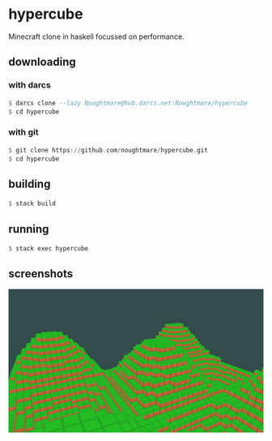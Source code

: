# hypercube
Minecraft clone in haskell focussed on performance.

## downloading
### with darcs
```haskell
$ darcs clone --lazy Noughtmare@hub.darcs.net:Noughtmare/hypercube
$ cd hypercube
```
### with git
```haskell
$ git clone https://github.com/noughtmare/hypercube.git
$ cd hypercube
```

## building
```haskell
$ stack build
```

## running
```haskell
$ stack exec hypercube
```

## screenshots

![screenshot01.png](./screenshots/screenshot01.png)

